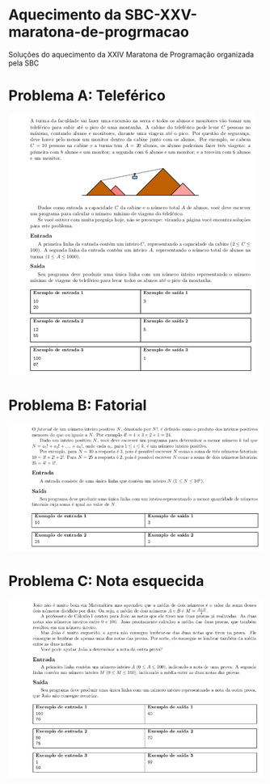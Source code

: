 # Aquecimento da SBC-XXV-maratona-de-progrmacao
Soluções do aquecimento da XXIV Maratona de Programação organizada pela SBC

# Problema A: Teleférico

<img src="/doc/aquecimento/A.png" >

# Problema B: Fatorial

<img src="/doc/aquecimento/B.png" >

# Problema C: Nota esquecida

<img src="/doc/aquecimento/C.png" >
